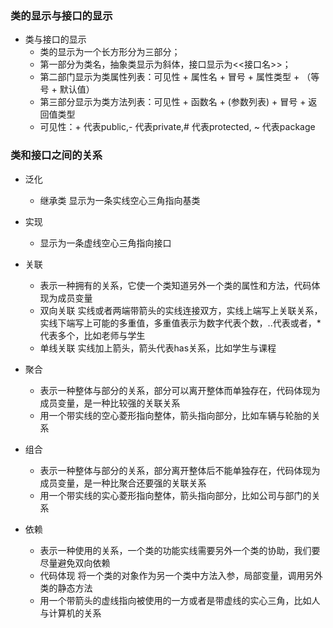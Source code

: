 ### 类的显示与接口的显示
* 类与接口的显示
    * 类的显示为一个长方形分为三部分；
    * 第一部分为类名，抽象类显示为斜体，接口显示为<<接口名>>；
    * 第二部门显示为类属性列表：可见性 + 属性名 + 冒号 + 属性类型 + （等号 + 默认值）
    * 第三部分显示为类方法列表：可见性 + 函数名 + (参数列表) + 冒号 + 返回值类型
    * 可见性：+ 代表public,- 代表private,# 代表protected, ~ 代表package
### 类和接口之间的关系
* 泛化
    * 继承类 显示为一条实线空心三角指向基类
* 实现

    *  显示为一条虚线空心三角指向接口
* 关联
    * 表示一种拥有的关系，它使一个类知道另外一个类的属性和方法，代码体现为成员变量
    * 双向关联 实线或者两端带箭头的实线连接双方，实线上端写上关联关系，实线下端写上可能的多重值，多重值表示为数字代表个数，..代表或者，*代表多个，比如老师与学生
    * 单线关联 实线加上箭头，箭头代表has关系，比如学生与课程
* 聚合
    * 表示一种整体与部分的关系，部分可以离开整体而单独存在，代码体现为成员变量，是一种比较强的关联关系
    * 用一个带实线的空心菱形指向整体，箭头指向部分，比如车辆与轮胎的关系
* 组合

    * 表示一种整体与部分的关系，部分离开整体后不能单独存在，代码体现为成员变量，是一种比聚合还要强的关联关系
    * 用一个带实线的实心菱形指向整体，箭头指向部分，比如公司与部门的关系
* 依赖
    * 表示一种使用的关系，一个类的功能实线需要另外一个类的协助，我们要尽量避免双向依赖
    * 代码体现 将一个类的对象作为另一个类中方法入参，局部变量，调用另外类的静态方法
    * 用一个带箭头的虚线指向被使用的一方或者是带虚线的实心三角，比如人与计算机的关系
